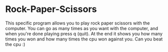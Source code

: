 # Rock-Paper-Scissors 
This specific program allows you to play rock paper scissors with the computer. You can go as many times as you want with the computer, and when you're done playing press q (quit). At the end it shows you how many times you won and how many times the cpu won against you. Can you beat the cpu :)
